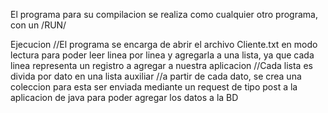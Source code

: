 El programa para su compilacion se realiza como cualquier otro programa, con un /RUN/

Ejecucion
    //El programa se encarga de abrir el archivo Cliente.txt en modo lectura para poder leer linea por linea y agregarla a una lista, ya que cada linea representa un registro a agregar a nuestra aplicacion
    //Cada lista es divida por dato en una lista auxiliar
    //a partir de cada dato, se crea una coleccion para esta ser enviada mediante un request de tipo post a la aplicacion de java para poder agregar los datos a la BD